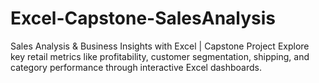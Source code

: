 # Excel-Capstone-SalesAnalysis
Sales Analysis &amp; Business Insights with Excel | Capstone Project Explore key retail metrics like profitability, customer segmentation, shipping, and category performance through interactive Excel dashboards.
